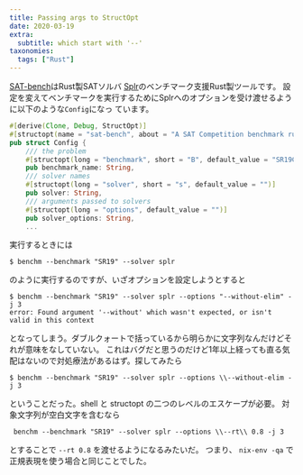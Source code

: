 ```yaml
---
title: Passing args to StructOpt
date: 2020-03-19
extra:
  subtitle: which start with '--'
taxonomies:
  tags: ["Rust"]
---
```


[SAT-bench](https://github.com/shnarazk/SAT-bench)はRust製SATソルバ
[Splr](https://github.com/shnarazk/splr)のベンチマーク支援Rust製ツールです。
設定を変えてベンチマークを実行するためにSplrへのオプションを受け渡せるように以下のような`Config`になっ
ています。

```rust
#[derive(Clone, Debug, StructOpt)]
#[structopt(name = "sat-bench", about = "A SAT Competition benchmark runner")]
pub struct Config {
    /// the problem
    #[structopt(long = "benchmark", short = "B", default_value = "SR19Core")]
    pub benchmark_name: String,
    /// solver names
    #[structopt(long = "solver", short = "s", default_value = "")]
    pub solver: String,
    /// arguments passed to solvers
    #[structopt(long = "options", default_value = "")]
    pub solver_options: String,
    ...
```

実行するときには

```
$ benchm --benchmark "SR19" --solver splr
```

のように実行するのですが、いざオプションを設定しようとすると

```
$ benchm --benchmark "SR19" --solver splr --options "--without-elim" -j 3
error: Found argument '--without' which wasn't expected, or isn't valid in this context
```

となってしまう。ダブルクォートで括っているから明らかに文字列なんだけどそれが意味をなしていない。
これはバグだと思うのだけど1年以上経っても直る気配はないので対処療法があるはず。探してみたら


```
$ benchm --benchmark "SR19" --solver splr --options \\--without-elim -j 3
```

ということだった。shell と structopt の二つのレベルのエスケープが必要。
対象文字列が空白文字を含むなら

```
 benchm --benchmark "SR19" --solver splr --options \\--rt\\ 0.8 -j 3
```

とすることで `--rt 0.8` を渡せるようになるみたいだ。
つまり、 `nix-env -qa` で正規表現を使う場合と同じことでした。
